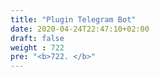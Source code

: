 ```yaml
---
title: "Plugin Telegram Bot"
date: 2020-04-24T22:47:10+02:00
draft: false
weight : 722
pre: "<b>722. </b>"
---
```



